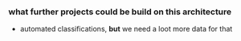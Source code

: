 ### what further projects could be build on this architecture

- automated classifications, **but** we need a loot more data for that
